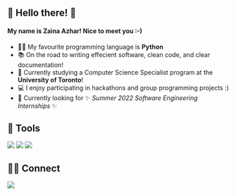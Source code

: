 ## 👋 Hello there! 👋
#### My name is Zaina Azhar! Nice to meet you :-)
- 👨‍💻 My favourite programming language is **Python**
- 📚 On the road to writing effecient software, clean code, and clear documentation!
- 🌲 Currently studying a Computer Science Specialist program at the **University of Toronto**!
- 💻 I enjoy participating in hackathons and group programming projects :)
- 💪 Currently looking for ✨ *Summer 2022 Software Engineering Internships* ✨

## 🔧 Tools
![](https://img.shields.io/badge/​-Python-<COLOR>?style=flat&logo=python&logoColor=white) ![](https://img.shields.io/badge/​-Java-<COLOR>?style=flat&logo=java&logoColor=white)  ![](https://img.shields.io/badge/​-Github-fa0?style=flat&logo=github&logoColor=white) 

## 👥💬 Connect
[![](https://img.shields.io/badge/LinkedIn-0a66c2?style=flat&logo=linkedin&logoColor=white)](https://www.linkedin.com/in/zaina-a-257671174)

